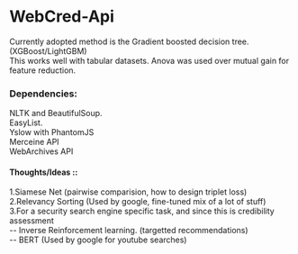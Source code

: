 # WebCred-Api
Currently adopted method is the Gradient boosted decision tree.(XGBoost/LightGBM)  
This works well with tabular datasets. 
Anova was used over mutual gain for feature reduction.

### Dependencies: 
NLTK and BeautifulSoup.<br>
EasyList.<br>
Yslow with PhantomJS <br>
Merceine API <br> 
WebArchives API <br>



#### Thoughts/Ideas ::
1.Siamese Net (pairwise comparision, how to design triplet loss) <br>
2.Relevancy Sorting (Used by google, fine-tuned mix of a lot of stuff)<br>
3.For a security search engine specific task, and since this is credibility assessment<br>
-- Inverse Reinforcement learning. (targetted recommendations) <br>
-- BERT (Used by google for youtube searches) <br>


 





